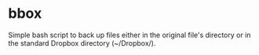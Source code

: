 # bbox
Simple bash script to back up files either in the original file's directory or in the standard Dropbox directory (~/Dropbox/).
